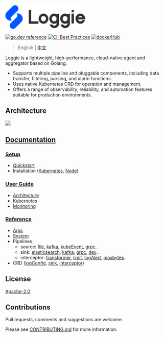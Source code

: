 
<img src="https://github.com/loggie-io/loggie/blob/main/logo/loggie.svg" width="250">

[![go.dev reference](https://img.shields.io/badge/go.dev-reference-007d9c?logo=go&logoColor=white)](https://loggie-io.github.io/docs/)
[![CII Best Practices](https://bestpractices.coreinfrastructure.org/projects/569/badge)](https://bestpractices.coreinfrastructure.org/projects/569)
[![dockerHub](https://img.shields.io/badge/dockerHub-loggieio%2Floggie-9cf)](https://hub.docker.com/r/loggieio/loggie/)

> English | [中文](./README_cn.md)

Loggie is a lightweight, high-performance, cloud-native agent and aggregator based on Golang.

- Supports multiple pipeline and pluggable components, including data transfer, filtering, parsing, and alarm functions.
- Uses native Kubernetes CRD for operation and management.
- Offers a range of observability, reliability, and automation features suitable for production environments.

## Architecture

![](https://loggie-io.github.io/docs/getting-started/imgs/loggie-arch.png)


## [Documentation](https://loggie-io.github.io/docs-en/)

### [Setup](https://loggie-io.github.io/docs-en/getting-started/overview/)

- [Quickstart](https://loggie-io.github.io/docs-en/getting-started/quick-start/quick-start/)
- Installation ([Kubernetes](https://loggie-io.github.io/docs-en/getting-started/install/kubernetes/), [Node](https://loggie-io.github.io/docs-en/getting-started/install/node/))

### [User Guide](https://loggie-io.github.io/docs-en/user-guide/)

- [Architecture](https://loggie-io.github.io/docs-en/user-guide/architecture/core-arch/)
- [Kubernetes](https://loggie-io.github.io/docs-en/user-guide/use-in-kubernetes/general-usage/)
- [Monitoring](https://loggie-io.github.io/docs-en/user-guide/monitor/loggie-monitor/)

### [Reference](https://loggie-io.github.io/docs-en/reference/)

- [Args](https://loggie-io.github.io/docs-en/reference/global/args/)
- [System](https://loggie-io.github.io/docs-en/reference/global/monitor/)
- Pipelines
    - source: [file](https://loggie-io.github.io/docs-en/reference/pipelines/source/file/), [kafka](https://loggie-io.github.io/docs-en/reference/pipelines/source/kafka/), [kubeEvent](https://loggie-io.github.io/docs-en/reference/pipelines/source/kube-event/), [grpc](https://loggie-io.github.io/docs-en/reference/pipelines/source/grpc/)..
    - sink: [elasticsearch](https://loggie-io.github.io/docs-en/reference/pipelines/sink/elasticsearch/), [kafka](https://loggie-io.github.io/docs-en/reference/pipelines/sink/kafka/), [grpc](https://loggie-io.github.io/docs-en/reference/pipelines/sink/grpc/), [dev](https://loggie-io.github.io/docs-en/reference/pipelines/sink/dev/)..
    - interceptor: [transformer](https://loggie-io.github.io/docs-en/reference/pipelines/interceptor/transformer/), [limit](https://loggie-io.github.io/docs-en/reference/pipelines/interceptor/limit/), [logAlert](https://loggie-io.github.io/docs-en/reference/pipelines/interceptor/logalert/), [maxbytes](https://loggie-io.github.io/docs-en/reference/pipelines/interceptor/maxbytes/)..
- CRD ([logConfig](https://loggie-io.github.io/docs-en/reference/discovery/kubernetes/logconfig/), [sink](https://loggie-io.github.io/docs-en/reference/discovery/kubernetes/sink/), [interceptor](https://loggie-io.github.io/docs-en/reference/discovery/kubernetes/interceptors/))

## License

[Apache-2.0](https://choosealicense.com/licenses/apache-2.0/)

## Contributions

Pull requests, comments and suggestions are welcome.

Please see [CONTRIBUTING.md](CONTRIBUTING.md) for more information.
